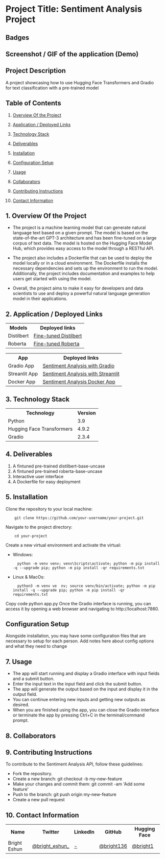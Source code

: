 # Project Title: Sentiment Analysis Project


## Badges


## Screenshot / GIF of the application (Demo)



## Project Description 
A project showcasing how to use Hugging Face Transformers and Gradio for text classification with a pre-trained model


## Table of Contents
1. [Overview Of the Project](#overview)

2. [Application / Deployed Links](#application)

3. [Technology Stack](#technology)

4. [Deliverables](#deliverables)

5. [Installation](#installation)

6. [Configuration Setup](#setup)

7. [Usage](#usage)

8. [Collaborators](#collaborators)

9. [Contributing Instructions](#instructions)

10. [Contact Information](#ontact)


## 1. Overview Of the Project <a name="overview"></a>
- The project is a machine learning model that can generate natural language text based on a given prompt. The model is based on the state-of-the-art GPT-3 architecture and has been fine-tuned on a large corpus of text data. The model is hosted on the Hugging Face Model Hub, which provides easy access to the model through a RESTful API.

- The project also includes a Dockerfile that can be used to deploy the model locally or in a cloud environment. The Dockerfile installs the necessary dependencies and sets up the environment to run the model. Additionally, the project includes documentation and examples to help users get started with using the model.

- Overall, the project aims to make it easy for developers and data scientists to use and deploy a powerful natural language generation model in their applications.
## 2. Application / Deployed Links <a name="application"></a>
<table>
  <tr>
    <th>Models</th>
    <th>Deployed links</th>
  </tr>
  <tr>
    <td>Distilbert</td>
    <td><a href="https://huggingface.co/bright1/fine-tuned-distilbert-base-uncased">Fine-tuned Distilbert</a></td>
  </tr>
  <tr>
    <td>Roberta</td>
    <td><a href="https://huggingface.co/bright1/fine-tuned-twitter-Roberta-base-sentiment">Fine-tuned Roberta</a></td>
  </tr>
</table>

<table>
  <tr>
    <th>App</th>
    <th>Deployed links</th>
  </tr>
  <tr>
    <td>Gradio App</td>
    <td><a href="https://huggingface.co/spaces/bright1/sentiment-analysis-app-gradio">Sentiment Analysis with Gradio</a></td>
  </tr>
  <tr>
    <td>Streanlit App</td>
    <td><a href="https://huggingface.co/spaces/bright1/sentiment-analysis-app-streamlit">Sentiment Analysis with Streamlit</a></td>
  </tr>
  <tr>
    <td>Docker App</td>
    <td><a href="https://huggingface.co/spaces/bright1/MyFirstDockerApp">Sentiment Analysis Docker App</a></td>
  </tr>
</table>

## 3. Technology Stack <a name="technology"></a>
 
<table>
  <tr>
    <th>Technology</th>
    <th>Version</th>
  </tr>
  <tr>
    <td>Python</td>
    <td>3.9</td>
  </tr>
  <tr>
    <td>Hugging Face Transformers</td>
    <td>4.9.2</td>
  </tr>
  <tr>
    <td>Gradio</td>
    <td>2.3.4</td>
  </tr>
</table>

## 4. Deliverables <a name="deliverables"></a>

1. A fintuned pre-trained distilbert-base-uncase 
2. A fintuned pre-trained roberta-base-uncase 
3. Interactive user interface 
4. A Dockerfile for easy deployment 

## 5. Installation <a name="installation"></a>
Clone the repository to your local machine:


        git clone https://github.com/your-username/your-project.git

Navigate to the project directory:

        cd your-project
Create a new virtual environment and activate the virtual:

- Windows:

        python -m venv venv; venv\Scripts\activate; python -m pip install -q --upgrade pip; python -m pip install -qr requirements.txt  

- Linux & MacOs:

        python3 -m venv ve  nv; source venv/bin/activate; python -m pip install -q --upgrade pip; python -m pip install -qr requirements.txt



Copy code
python app.py
Once the Gradio interface is running, you can access it by opening a web browser and navigating to http://localhost:7860.

## Configuration Setup
Alongside installation, you may have some configuration files that are necessary to setup for each person. Add notes here about config options and what they need to change

## 7. Usage <a name="usage"></a>
- The app will start running and display a Gradio interface with input fields and a submit button.
- Enter the input text in the input field and click the submit button.
- The app will generate the output based on the input and display it in the output field.
- You can continue entering new inputs and getting new outputs as desired.
- When you are finished using the app, you can close the Gradio interface or terminate the app by pressing Ctrl+C in the terminal/command prompt.

## 8. Collaborators <a name="collaborators"></a>


## 9. Contributing Instructions <a name="instructions"></a>
To contribute to the Sentiment Analysis API, follow these guidelines:

- Fork the repository.
- Create a new branch: git checkout -b my-new-feature
- Make your changes and commit them: git commit -am 'Add some feature'
- Push to the branch: git push origin my-new-feature
- Create a new pull request

## 10. Contact Information <a name="contact"></a>

<table>
  <tr>
    <th>Name</th>
    <th>Twitter</th>
    <th>LinkedIn</th>
    <th>GitHub</th>
    <th>Hugging Face</th>
  </tr>
  <tr>
    <td>Bright Eshun</td>
    <td><a href="">@bright_eshun_</a></td>
    <td><a href="#">-</a></td>
    <td><a href="#">@bright136</a></td>
    <td><a href="">@bright1</a></td>
  </tr>
</table>
